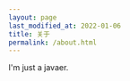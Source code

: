 ```yaml
---
layout: page
last_modified_at: 2022-01-06
title: 关于
permalink: /about.html
---
```


I'm just a javaer.
